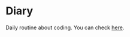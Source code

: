 # Diary

Daily routine about coding. You can check [here].

[here]: https://pelinoloji.github.io/Diary/
